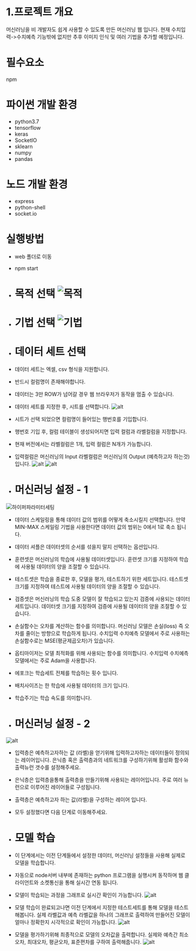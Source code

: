 # 1.프로젝트 개요
머신러닝을 비 개발자도 쉽게 사용할 수 있도록 만든 머신러닝 웹 입니다.
현재 수치입력->수치예측 기능밖에 없지만 추후 이미지 인식 및 여러 기법을 추가할 예정입니다.

# 필수요소
npm

# 파이썬 개발 환경
- python3.7
- tensorflow
- keras
- SocketIO
- sklearn
- numpy
- pandas


# 노드 개발 환경
- express
- python-shell
- socket.io

# 실행방법
- web 폴더로 이동

- npm start

- # 목적 선택 ![목적](img/run1.PNG)

- # 기법 선택 ![기법](img/run2.PNG)

- # 데이터 세트 선택
- 데이터 세트는 엑셀, csv 형식을 지원합니다.
- 반드시 컬럼명이 존재해야합니다.
- 데이터는 3만 ROW가 넘어갈 경우 웹 브라우저가 동작을 멈출 수 있습니다.
- 데이터 세트를 지정한 후, 시트를 선택합니다. 
![alt](img/run3.PNG)

- 시트가 선택 되었으면 컬럼명이 들어있는 행번호를 기입합니다.
- 행번호 기입 후, 컬럼 테이블이 생성되어지면 입력 컬럼과 라벨컬럼을 지정합니다.
- 현재 버전에서는 라벨컬럼은 1개, 입력 컬럼은 N개가 가능합니다.
- 입력컬럼은 머신러닝의 Input 라벨컬럼은 머신러닝의 Output (예측하고자 하는것) 입니다.
![alt](img/run4.PNG)
![alt](img/run5.PNG)

- # 머신러닝 설정 - 1
![하이퍼파라미터세팅](img/run6.PNG)
- 데이터 스케일링을 통해 데이터 값의 범위를 어떻게 축소시킬지 선택합니다. 만약 MIN-MAX 스케일링 기법을 사용한다면 데이터 값의 범위는 0에서 1로 축소 됩니다.
- 데이터 셔플은 데이터셋의 순서를 섞을지 말지 선택하는 옵션입니다.
- 훈련셋은 머신러닝의 학습에 사용될 데이터셋입니다. 훈련셋 크기를 지정하여 학습에 사용될 데이터의 양을 조절할 수 있습니다.
- 테스트셋은 학습을 종료한 후, 모델을 평가, 테스트하기 위한 세트입니다. 테스트셋 크기를 지정하여 테스트에 사용될 데이터의 양을 조절할 수 있습니다.
- 검증셋은 머신러닝의 학습 도중 모델이 잘 학습되고 있는지 검증에 사용되는 데이터 세트입니다. 데이터셋 크기를 지정하여 검증에 사용될 데이터의 양을 조절할 수 있습니다.
- 손실함수는 오차를 계산하는 함수를 의미합니다. 머신러닝 모델은 손실(loss) 즉 오차를 줄이는 방향으로 학습하게 됩니다. 수치입력 수치예측 모델에서 주로 사용하는 손실함수로는 MSE(평균제곱오차)가 있습니다.
- 옵티마이저는 모델 최적화를 위해 사용되는 함수를 의미합니다. 수치입력 수치예측 모델에서는 주로 Adam을 사용합니다.
- 에포크는 학습세트 전체를 학습하는 횟수 입니다.
- 배치사이즈는 한 학습에 사용될 데이터의 크기 입니다.
- 학습주기는 학습 속도를 의미합니다.

- # 머신러닝 설정 - 2
![alt](img/run7.PNG)
- 입력층은 예측하고자하는 값 (라벨)을 얻기위해 입력하고자하는 데이터들이 정의되는 레이어입니다. 은닉층 혹은 출력층과의 네트워크를 구성하기위해 활성화 함수와 출력뉴런 갯수를 설정해주세요.
- 은닉층은 입력층을통해 출력층을 만들기위해 사용되는 레이어입니다. 주로 여러 뉴런으로 이루어진 레이어들로 구성됩니다.
- 출력층은 예측하고자 하는 값(라벨)을 구성하는 레이어 입니다.
- 모두 설정했다면 다음 단계로 이동해주세요.

- # 모델 학습
- 이 단계에서는 이전 단계들에서 설정한 데이터, 머신러닝 설정들을 사용해 실제로 모델을 학습합니다.
- 자동으로 node서버 내부에 존재하는 python 프로그램을 실행시켜 동작하며 웹 클라이언트와 소켓통신을 통해 실시간 연동 됩니다.
- 모델이 학습되는 과정을 그래프로 실시간 확인이 가능합니다. ![alt](img/run8.PNG)
- 모델 학습이 완료되고나면 이전 단계에서 지정한 테스트세트를 통해 모델을 테스트해봅니다. 실제 라벨값과 예측 라벨값을 하나의 그래프로 출력하여 만들어진 모델이 얼마나 정확한지 시각적으로 확인이 가능합니다. ![alt](img/run9.PNG)
- 모델을 평가하기위해 최종적으로 모델의 오차값을 출력합니다. 실제와 예측간 최소오차, 최대오차, 평균오차, 표준편차를 구하여 출력해줍니다. ![alt](img/run10.PNG)
